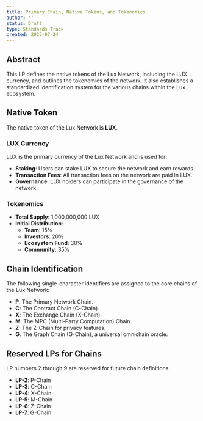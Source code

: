 ```yaml
---
title: Primary Chain, Native Tokens, and Tokenomics
author: ''
status: Draft
type: Standards Track
created: 2025-07-24
---
```


## Abstract

This LP defines the native tokens of the Lux Network, including the LUX currency, and outlines the tokenomics of the network. It also establishes a standardized identification system for the various chains within the Lux ecosystem.

## Native Token

The native token of the Lux Network is **LUX**.

### LUX Currency

LUX is the primary currency of the Lux Network and is used for:

*   **Staking**: Users can stake LUX to secure the network and earn rewards.
*   **Transaction Fees**: All transaction fees on the network are paid in LUX.
*   **Governance**: LUX holders can participate in the governance of the network.

### Tokenomics

*   **Total Supply**: 1,000,000,000 LUX
*   **Initial Distribution**:
    *   **Team**: 15%
    *   **Investors**: 20%
    *   **Ecosystem Fund**: 30%
    *   **Community**: 35%

## Chain Identification

The following single-character identifiers are assigned to the core chains of the Lux Network:

*   **P**: The Primary Network Chain.
*   **C**: The Contract Chain (C-Chain).
*   **X**: The Exchange Chain (X-Chain).
*   **M**: The MPC (Multi-Party Computation) Chain.
*   **Z**: The Z-Chain for privacy features.
*   **G**: The Graph Chain (G-Chain), a universal omnichain oracle.

## Reserved LPs for Chains

LP numbers 2 through 9 are reserved for future chain definitions.

*   **LP-2**: P-Chain
*   **LP-3**: C-Chain
*   **LP-4**: X-Chain
*   **LP-5**: M-Chain
*   **LP-6**: Z-Chain
*   **LP-7**: G-Chain
